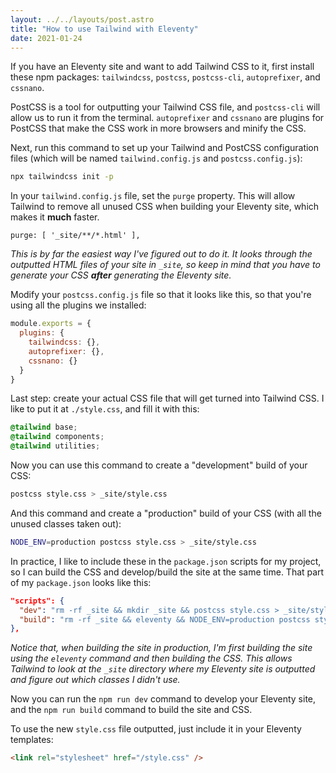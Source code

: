 ```yaml
---
layout: ../../layouts/post.astro
title: "How to use Tailwind with Eleventy"
date: 2021-01-24
---
```

If you have an Eleventy site and want to add Tailwind CSS to it, first install these npm packages: `tailwindcss`, `postcss`, `postcss-cli`, `autoprefixer`, and `cssnano`. 

PostCSS is a tool for outputting your Tailwind CSS file, and `postcss-cli` will allow us to run it from the terminal. `autoprefixer` and `cssnano` are plugins for PostCSS that make the CSS work in more browsers and minify the CSS. 

Next, run this command to set up your Tailwind and PostCSS configuration files (which will be named `tailwind.config.js` and `postcss.config.js`): 

```bash
npx tailwindcss init -p
```

In your `tailwind.config.js` file, set the `purge` property. This will allow Tailwind to remove all unused CSS when building your Eleventy site, which makes it **much** faster. 

```
purge: [ '_site/**/*.html' ],
```

_This is by far the easiest way I've figured out to do it. It looks through the outputted HTML files of your site in `_site`, so keep in mind that you have to generate your CSS **after** generating the Eleventy site._

Modify your `postcss.config.js` file so that it looks like this, so that you're using all the plugins we installed: 

```js
module.exports = {
  plugins: {
    tailwindcss: {},
    autoprefixer: {},
    cssnano: {}
  }
}
```

Last step: create your actual CSS file that will get turned into Tailwind CSS. I like to put it at `./style.css`, and fill it with this: 

```css
@tailwind base;
@tailwind components;
@tailwind utilities;
```

Now you can use this command to create a "development" build of your CSS: 

```bash
postcss style.css > _site/style.css
```

And this command and create a "production" build of your CSS (with all the unused classes taken out):

```bash
NODE_ENV=production postcss style.css > _site/style.css
```

In practice, I like to include these in the `package.json` scripts for my project, so I can build the CSS and develop/build the site at the same time. That part of my `package.json` looks like this: 

```json
"scripts": {
  "dev": "rm -rf _site && mkdir _site && postcss style.css > _site/style.css && eleventy --serve --quiet",
  "build": "rm -rf _site && eleventy && NODE_ENV=production postcss style.css > _site/style.css"
},
```

_Notice that, when building the site in production, I'm first building the site using the `eleventy` command and then building the CSS. This allows Tailwind to look at the  `_site` directory where my Eleventy site is outputted and figure out which classes I didn't use._

Now you can run the `npm run dev` command to develop your Eleventy site, and the `npm run build` command to build the site and CSS. 

To use the new `style.css` file outputted, just include it in your Eleventy templates: 

```html
<link rel="stylesheet" href="/style.css" />
```